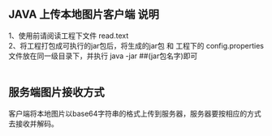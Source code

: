 ## JAVA 上传本地图片客户端 说明
  1、使用前请阅读工程下文件 read.text <br/>
  2、将工程打包成可执行的jar包后，将生成的jar包 和 工程下的 config.properties文件放在同一级目录下，并执行 java -jar ##(jar包名字)即可<br/>
 
## 服务端图片接收方式
客户端将本地图片以base64字符串的格式上传到服务器，服务器要按相应的方式去接收并解码。
